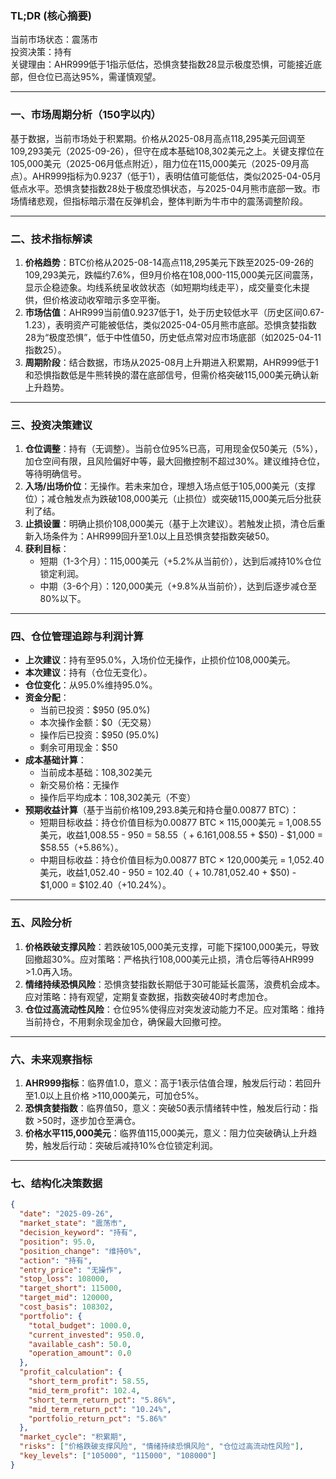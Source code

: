 ### TL;DR (核心摘要)
当前市场状态：震荡市  
投资决策：持有  
关键理由：AHR999低于1指示低估，恐惧贪婪指数28显示极度恐惧，可能接近底部，但仓位已高达95%，需谨慎观望。

---

### 一、市场周期分析（150字以内）
基于数据，当前市场处于积累期。价格从2025-08月高点118,295美元回调至109,293美元（2025-09-26），但守在成本基础108,302美元之上。关键支撑位在105,000美元（2025-06月低点附近），阻力位在115,000美元（2025-09月高点）。AHR999指标为0.9237（低于1），表明估值可能低估，类似2025-04-05月低点水平。恐惧贪婪指数28处于极度恐惧状态，与2025-04月熊市底部一致。市场情绪悲观，但指标暗示潜在反弹机会，整体判断为牛市中的震荡调整阶段。

---

### 二、技术指标解读
1. **价格趋势**：BTC价格从2025-08-14高点118,295美元下跌至2025-09-26的109,293美元，跌幅约7.6%，但9月价格在108,000-115,000美元区间震荡，显示企稳迹象。均线系统呈收敛状态（如短期均线走平），成交量变化未提供，但价格波动收窄暗示多空平衡。
2. **市场估值**：AHR999当前值0.9237低于1，处于历史较低水平（历史区间0.67-1.23），表明资产可能被低估，类似2025-04-05月熊市底部。恐惧贪婪指数28为“极度恐惧”，低于中性值50，历史低点常对应市场底部（如2025-04-11指数25）。
3. **周期阶段**：结合数据，市场从2025-08月上升期进入积累期，AHR999低于1和恐惧指数低是牛熊转换的潜在底部信号，但需价格突破115,000美元确认新上升趋势。

---

### 三、投资决策建议
1. **仓位调整**：持有（无调整）。当前仓位95%已高，可用现金仅50美元（5%），加仓空间有限，且风险偏好中等，最大回撤控制不超过30%。建议维持仓位，等待明确信号。
2. **入场/出场价位**：无操作。若未来加仓，理想入场点低于105,000美元（支撑位）；减仓触发点为跌破108,000美元（止损位）或突破115,000美元后分批获利了结。
3. **止损设置**：明确止损价108,000美元（基于上次建议）。若触发止损，清仓后重新入场条件为：AHR999回升至1.0以上且恐惧贪婪指数突破50。
4. **获利目标**：  
   - 短期（1-3个月）：115,000美元（+5.2%从当前价），达到后减持10%仓位锁定利润。  
   - 中期（3-6个月）：120,000美元（+9.8%从当前价），达到后逐步减仓至80%以下。

---

### 四、仓位管理追踪与利润计算
- **上次建议**：持有至95.0%，入场价位无操作，止损价位108,000美元。  
- **本次建议**：持有（仓位无变化）。  
- **仓位变化**：从95.0%维持95.0%。  
- **资金分配**：  
  - 当前已投资：$950 (95.0%)  
  - 本次操作金额：$0（无交易）  
  - 操作后已投资：$950 (95.0%)  
  - 剩余可用现金：$50  
- **成本基础计算**：  
  - 当前成本基础：108,302美元  
  - 新交易价格：无操作  
  - 操作后平均成本：108,302美元（不变）  
- **预期收益计算**（基于当前价格109,293.8美元和持仓量0.00877 BTC）：  
  - 短期目标收益：持仓价值目标为0.00877 BTC × 115,000美元 = 1,008.55美元，收益1,008.55 - 950 = $58.55（+6.16%持仓收益率）；总投资组合收益率：($1,008.55 + $50) - $1,000 = $58.55（+5.86%）。  
  - 中期目标收益：持仓价值目标为0.00877 BTC × 120,000美元 = 1,052.40美元，收益1,052.40 - 950 = $102.40（+10.78%持仓收益率）；总投资组合收益率：($1,052.40 + $50) - $1,000 = $102.40（+10.24%）。

---

### 五、风险分析
1. **价格跌破支撑风险**：若跌破105,000美元支撑，可能下探100,000美元，导致回撤超30%。应对策略：严格执行108,000美元止损，清仓后等待AHR999 >1.0再入场。  
2. **情绪持续恐惧风险**：恐惧贪婪指数长期低于30可能延长震荡，浪费机会成本。应对策略：持有观望，定期复查数据，指数突破40时考虑加仓。  
3. **仓位过高流动性风险**：仓位95%使得应对突发波动能力不足。应对策略：维持当前持仓，不用剩余现金加仓，确保最大回撤可控。

---

### 六、未来观察指标
1. **AHR999指标**：临界值1.0，意义：高于1表示估值合理，触发后行动：若回升至1.0以上且价格 >110,000美元，可加仓5%。  
2. **恐惧贪婪指数**：临界值50，意义：突破50表示情绪转中性，触发后行动：指数 >50时，逐步加仓至满仓。  
3. **价格水平115,000美元**：临界值115,000美元，意义：阻力位突破确认上升趋势，触发后行动：突破后减持10%仓位锁定利润。

---

### 七、结构化决策数据
```json
{
  "date": "2025-09-26",
  "market_state": "震荡市",
  "decision_keyword": "持有",
  "position": 95.0,
  "position_change": "维持0%",
  "action": "持有",
  "entry_price": "无操作",
  "stop_loss": 108000,
  "target_short": 115000,
  "target_mid": 120000,
  "cost_basis": 108302,
  "portfolio": {
    "total_budget": 1000.0,
    "current_invested": 950.0,
    "available_cash": 50.0,
    "operation_amount": 0.0
  },
  "profit_calculation": {
    "short_term_profit": 58.55,
    "mid_term_profit": 102.4,
    "short_term_return_pct": "5.86%",
    "mid_term_return_pct": "10.24%",
    "portfolio_return_pct": "5.86%"
  },
  "market_cycle": "积累期",
  "risks": ["价格跌破支撑风险", "情绪持续恐惧风险", "仓位过高流动性风险"],
  "key_levels": ["105000", "115000", "108000"]
}
```